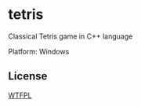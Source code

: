 # tetris

Classical Tetris game in C++ language

Platform: Windows

## License
[WTFPL](http://www.wtfpl.net/txt/copying)

